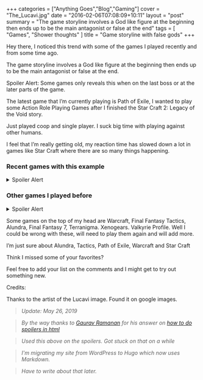 +++
categories = ["Anything Goes","Blog","Gaming"]
cover = "The_Lucavi.jpg"
date = "2016-02-06T07:08:09+10:11"
layout = "post"
summary = "The game storyline involves a God like figure at the beginning then ends up to be the main antagonist or false at the end"
tags = [
  "Games",
  "Shower thoughts"
]
title = "Game storyline with false gods"
+++

Hey there, I noticed this trend with some of the games I played recently and from some time ago.

The game storyline involves a God like figure at the beginning then ends up to be the main antagonist or false at the end.

Spoiler Alert: Some games only reveals this when on the last boss or at the later parts of the game.

The latest game that I’m currently playing is Path of Exile, I wanted to play some Action Role Playing Games after I finished the Star Craft 2: Legacy of the Void story.

Just played coop and single player. I suck big time with playing against other humans.

I feel that I’m really getting old, my reaction time has slowed down a lot in games like Star Craft where there are so many things happening.

### Recent games with this example

<details> 
  <summary>Spoiler Alert</summary>
   <p>
   
     Back to topic, I was at ACT IV of Path of Exile when I realized that this does have the same theme.
     
     In ACT III, you would have to defeat the High Templar Dominus of the main city of Theopolis.
     
     By the name itself the place is bound by faith of some sort and maybe it is the central form of their government since Dominus is the one who sentenced criminals to be exiled instead of imprisonment or execution.
     
     They thought they could become God or are working for God but ended up doing shit for Nightmare.
     
     Also Emperor Voll in ACT IV is somewhat similar as he thought he was doing the right thing but ended up a farmable boss that gives lots of exp and loot.
   </p>
</details>

### Other games I played before

<details> 
  <summary>Spoiler Alert</summary>
   <p>

     In Final Fantasy Tactics, St. Ajora is the preacher known early in the game but in truth he is the host to the demon that is the final boss.

     In Alundra, the main antagonist is Melzas. He was worshipped by the people in town and was praying to him. Their prayers gives him powers and the village priest also helps him to deceive the people to worship him.

     Well, in Star Craft there was this Xel’Naga the Protoss believed to be helping them but in the end it was Amon. Also the last boss of the game.
   </p>
</details>

Some games on the top of my head are Warcraft, Final Fantasy Tactics, Alundra, Final Fantasy 7, Terranigma. Xenogears. Valkyrie Profile. Well I could be wrong with these, will need to play them again and will add more.

I’m just sure about Alundra, Tactics, Path of Exile, Warcraft and Star Craft

Think I missed some of your favorites?

Feel free to add your list on the comments and I might get to try out something new.

Credits:

Thanks to the artist of the Lucavi image. Found it on google images.

>*Update: May 26, 2019*

>*By the way thanks to [Gaurav Ramanan](https://stackoverflow.com/users/950039/gaurav-ramanan) for his answer on [how to do spoilers in html](https://stackoverflow.com/questions/32814161/how-to-make-spoiler-text-in-github-wiki-pages)*

>*Used this above on the spoilers. Got stuck on that on a while*

>*I'm migrating my site from WordPress to Hugo which now uses Markdown.*

>*Have to write about that later.*
